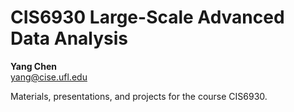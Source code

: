 CIS6930 Large-Scale Advanced Data Analysis
==========================================

**Yang Chen**    
yang@cise.ufl.edu

Materials, presentations, and projects for the course CIS6930.

